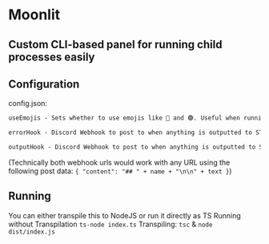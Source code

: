 # Moonlit
 
## Custom CLI-based panel for running child processes easily

## Configuration

config.json:
```txt
useEmojis - Sets whether to use emojis like 🔴 and 🟢. Useful when running in web tools like Pterodactyl but will look broken when directly running in CLI.

errorHook - Discord Webhook to post to when anything is outputted to STDERR

outputHook - Discord Webhook to post to when anything is outputted to STDOUT
```
(Technically both webhook urls would work with any URL using the following post data: `{ "content": "## " + name + "\n\n" + text }`)

## Running

You can either transpile this to NodeJS or run it directly as TS
Running without Transpilation `ts-node index.ts`
Transpiling: `tsc` & `node dist/index.js`